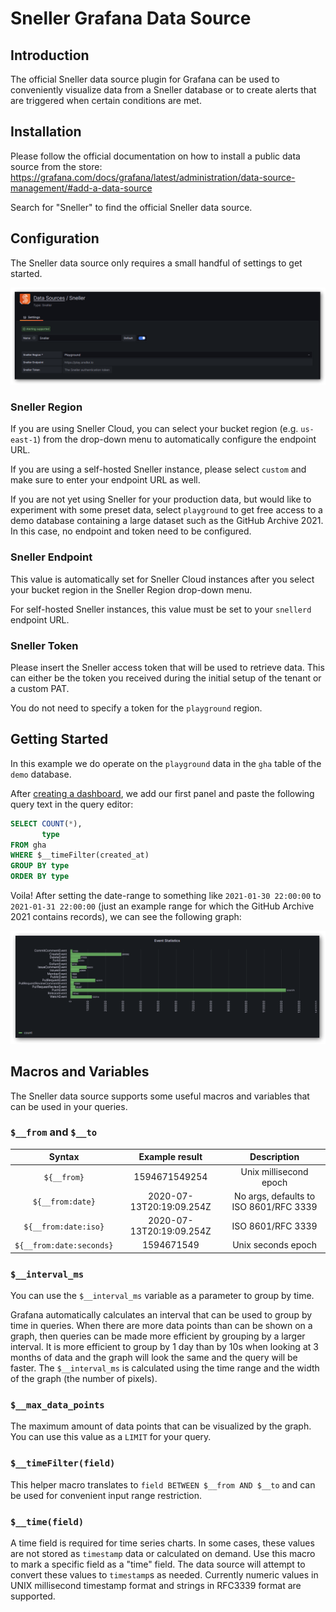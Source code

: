 <!-- This README file is going to be the one displayed on the Grafana.com website -->

# Sneller Grafana Data Source

## Introduction

The official Sneller data source plugin for Grafana can be used to conveniently visualize data from a Sneller database or to create alerts that are triggered when certain conditions are met.

## Installation

Please follow the official documentation on how to install a public data source from the store:
https://grafana.com/docs/grafana/latest/administration/data-source-management/#add-a-data-source

Search for "Sneller" to find the official Sneller data source.

## Configuration

The Sneller data source only requires a small handful of settings to get started.

![](./img/readme_config.png)

### Sneller Region

If you are using Sneller Cloud, you can select your bucket region (e.g. `us-east-1`) from the drop-down menu to automatically configure the endpoint URL.

If you are using a self-hosted Sneller instance, please select `custom` and make sure to enter your endpoint URL as well.

If you are not yet using Sneller for your production data, but would like to experiment with some preset data, select `playground` to get free access to a demo database containing a large dataset such as the GitHub Archive 2021. In this case, no endpoint and token need to be configured.

### Sneller Endpoint

This value is automatically set for Sneller Cloud instances after you select your bucket region in the Sneller Region drop-down menu.

For self-hosted Sneller instances, this value must be set to your `snellerd` endpoint URL.

### Sneller Token

Please insert the Sneller access token that will be used to retrieve data. This can either be the token you received during the initial setup of the tenant or a custom PAT.

You do not need to specify a token for the `playground` region.

## Getting Started

In this example we do operate on the `playground` data in the `gha` table of the `demo` database.

After [creating a dashboard](https://grafana.com/docs/grafana/latest/dashboards/build-dashboards/create-dashboard/), we add our first panel and paste the following query text in the query editor:

```sql
SELECT COUNT(*),
       type
FROM gha
WHERE $__timeFilter(created_at)
GROUP BY type
ORDER BY type
```

Voila! After setting the date-range to something like `2021-01-30 22:00:00` to `2021-01-31 22:00:00` (just an example range for which the GitHub Archive 2021 contains records), we can see the following graph:

![](./img/readme_query.png)

## Macros and Variables

The Sneller data source supports some useful macros and variables that can be used in your queries.

### `$__from` and `$__to`

|         Syntax           |      Example result      |               Description              |
|:------------------------:|:------------------------:|:--------------------------------------:|
| `${__from}`              | 1594671549254            | Unix millisecond epoch                 |
| `${__from:date}`         | 2020-07-13T20:19:09.254Z | No args, defaults to ISO 8601/RFC 3339 |
| `${__from:date:iso}`     | 2020-07-13T20:19:09.254Z | ISO 8601/RFC 3339                      |
| `${__from:date:seconds}` | 1594671549               | Unix seconds epoch                     |

### `$__interval_ms`

You can use the `$__interval_ms` variable as a parameter to group by time.

Grafana automatically calculates an interval that can be used to group by time in queries. When there are more data points than can be shown on a graph, then queries can be made more efficient by grouping by a larger interval. It is more efficient to group by 1 day than by 10s when looking at 3 months of data and the graph will look the same and the query will be faster. The `$__interval_ms` is calculated using the time range and the width of the graph (the number of pixels).

### `$__max_data_points`

The maximum amount of data points that can be visualized by the graph. You can use this value as a `LIMIT` for your query.

### `$__timeFilter(field)`

This helper macro translates to `field BETWEEN $__from AND $__to` and can be used for convenient input range restriction.

### `$__time(field)`

A time field is required for time series charts. In some cases, these values are not stored as `timestamp` data or calculated on demand. Use this macro to mark a specific field as a "time" field. The data source will attempt to convert these values to `timestamp`s as needed. Currently numeric values in UNIX millisecond timestamp format and strings in RFC3339 format are supported.
